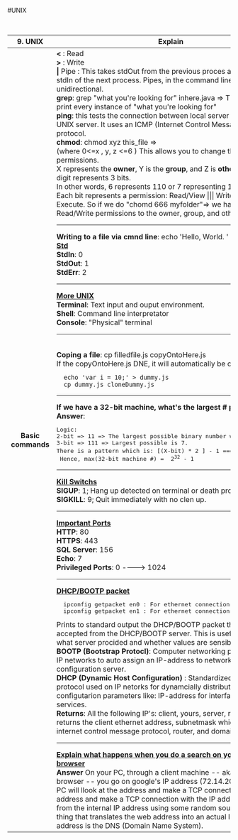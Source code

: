 #UNIX

<br/>
<table><thread><tr>
    <th>9. UNIX </th>
    <th> Explain</th>
  </tr></thread><tbody>

<tr>
    <th> Basic commands </th>
    <td>
        <b>< </b>: Read
        <br/>
        <b>> </b>: Write
        <br/>
        <b>|</b> Pipe : This takes stdOut from the previous proces and uses it in stdIn of the next process. Pipes, in the command line at least, are unidirectional.
        <br/>
        <b>grep</b>: grep "what you're looking for" inhere.java => This will then print every instance of "what you're looking for"
        <br/>
        <b>ping</b>: this tests the connection between local server IPC and remote UNIX server. It uses an ICMP (Internet Control Message Protocol) protocol.
        <br/>
        <b>chmod</b>: chmod xyz this_file => <br/>
        (where 0<=x , y, z <=6 ) This allows you to change the access file permissions. <br/>
        X represents the <b>owner</b>, Y is the <b>group</b>, and Z is <b>other</b> where each digit represents 3 bits. <br/>
        In other words, 6 represents 110 or 7 representing 111. <br/>
        Each bit represents a permission: Read/View ||| Write/Edit ||| Execute. So if we do "chomd 666 myfolder"=> we have given Read/Write permissions to the owner, group, and other.
            <br/>
            <hr/>
            <b>Writing to a file via cmnd line</b>: echo 'Hello, World. ' > foo.txt
            <br/>
            <b><u>Std</u></b>
            <br/><b>StdIn</b>: 0
            <br/><b>StdOut</b>: 1
            <br/><b>StdErr</b>: 2
            <hr/>
            <b><u>More UNIX</u></b>
            <br/><b>Terminal</b>: Text input and ouput environment.
            <br/><b>Shell</b>: Command line interpretator
            <br/><b>Console</b>: "Physical" terminal
            <hr/>
            <br/><b>Coping a file</b>: cp filledfile.js copyOntoHere.js
            <br/> If the copyOntoHere.js DNE, it will automatically be created for you.
            <br/>
            <pre><code>  echo 'var i = 10;' > dummy.js
  cp dummy.js cloneDummy.js</code></pre>
  <hr/>
  <b>If we have a 32-bit machine, what's the largest # possible?</b>
  <br/>
  <b>Answer</b>:
  <pre>
Logic:
2-bit => 11 => The largest possible binary number we can get is 3.
3-bit => 111 => Largest possible is 7.
There is a pattern which is: [(X-bit) * 2 ] - 1 === 2<sup>x</sup> - 1
 Hence, max(32-bit machine #) =  2<sup>32</sup> - 1</pre>
 <hr/>
 <b><u>Kill Switchs</u></b>
 <br/><b>SIGUP</b>: 1; Hang up detected on terminal or death process.
 <br/><b>SIGKILL</b>: 9; Quit immediately with no clen up.
<hr/>
<b><u>Important Ports</u></b>
<br/><b>HTTP</b>: 80
<br/><b>HTTPS</b>: 443
<br/><b>SQL Server</b>:  156
<br/><b>Echo</b>: 7
<br/><b>Privileged Ports</b>: 0 ----> 1024
<hr/>
<b><u>DHCP/BOOTP packet</u></b>
<br/>
<pre>
  ipconfig getpacket en0 : For ethernet connection
  ipconfig getpacket en1 : For ethernet connection
</pre>
Prints to standard output the DHCP/BOOTP packet that the client accepted from the DHCP/BOOTP server. This is useful for checking what server procided and whether values are sensible.
<br/><b>BOOTP (Bootstrap Protocl)</b>:
Computer networking protocol used in IP networks to auto assign an IP-address to network devices from a configuration server.
<br/><b>DHCP (Dynamic Host Configuration) </b>:
Standardized network protocol used on IP netorks for dynamcially distributing network configutarion parameters like: IP-address for interfaces and services.
<br/><b>Returns</b>:
All the following IP's: client, yours, server, realy. Also, it returns the client ethernet address, subnetmask which is the internet control message protocol, router, and domain name server.
<hr/>
<b><u>Explain what happens when you do a search on your web-browser</u></b>
<br/> <b>Answer</b>
On your PC, through a client machine -- aka your web browser -- you go on google's IP address (72.14.204.147). Your PC will llook at the address and make a TCP connection with the address and make a TCP connection with the IP address at port 80 from the internal IP address using some random source point. The thing that translates the web address into an actual IP number address is the DNS (Domain Name System).
</td>
</tr>
